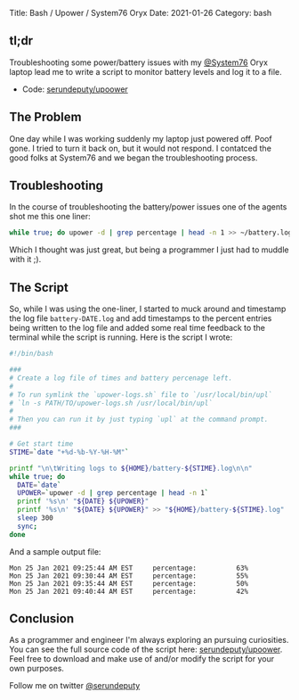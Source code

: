 Title: Bash / Upower / System76 Oryx
Date: 2021-01-26
Category: bash

## tl;dr

Troubleshooting some power/battery issues with my [@System76](https://twitter.com/system76) Oryx laptop lead me to write a script to monitor battery levels and log it to a file.

* Code: [serundeputy/upoower](https://github.com/serundeputy/upoower-logs/blob/main/upower-logs.sh)

## The Problem

One day while I was working suddenly my laptop just powered off. Poof gone. I tried to turn it back on, but it would not respond. I contatced the good folks at System76 and we began the troubleshooting process.

## Troubleshooting

In the course of troubleshooting the battery/power issues one of the agents shot me this one liner:

```bash
while true; do upower -d | grep percentage | head -n 1 >> ~/battery.log; sleep 300; sync; done
```

Which I thought was just great, but being a programmer I just had to muddle with it ;).

## The Script

So, while I was using the one-liner, I started to muck around and timestamp the log file `battery-DATE.log` and add timestamps to the percent entries being written to the log file and added some real time feedback to the terminal while the script is running. Here is the script I wrote:

```bash
#!/bin/bash

###
# Create a log file of times and battery percenage left.
#
# To run symlink the `upower-logs.sh` file to `/usr/local/bin/upl`
# `ln -s PATH/TO/upower-logs.sh /usr/local/bin/upl`
# 
# Then you can run it by just typing `upl` at the command prompt.
###

# Get start time
STIME=`date "+%d-%b-%Y-%H-%M"`

printf "\n\tWriting logs to ${HOME}/battery-${STIME}.log\n\n"
while true; do
  DATE=`date`
  UPOWER=`upower -d | grep percentage | head -n 1`
  printf '%s\n' "${DATE} ${UPOWER}"
  printf '%s\n' "${DATE} ${UPOWER}" >> "${HOME}/battery-${STIME}.log"
  sleep 300
  sync;
done
```

And a sample output file:

```text
Mon 25 Jan 2021 09:25:44 AM EST     percentage:          63%
Mon 25 Jan 2021 09:30:44 AM EST     percentage:          55%
Mon 25 Jan 2021 09:35:44 AM EST     percentage:          50%
Mon 25 Jan 2021 09:40:44 AM EST     percentage:          42%
```

## Conclusion

As a programmer and engineer I'm always exploring an pursuing curiosities. You can see the full source code of the script here: [serundeputy/upoower](https://github.com/serundeputy/upoower-logs/blob/main/upower-logs.sh).  Feel free to download and make use of and/or modify the script for your own purposes.

Follow me on twitter [@serundeputy](https://twitter.com/serundeputy)

